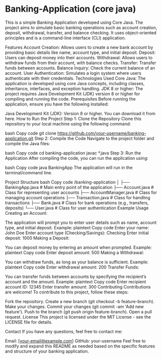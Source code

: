 # Banking-Application (core java)

This is a simple Banking Application developed using Core Java. The project aims to simulate basic banking operations such as account creation, deposit, withdrawal, transfer, and balance checking. It uses object-oriented principles and is a command-line interface (CLI) application.

Features
Account Creation: Allows users to create a new bank account by providing basic details like name, account type, and initial deposit.
Deposit: Users can deposit money into their accounts.
Withdrawal: Allows users to withdraw funds from their account, with balance checks.
Transfer: Transfer funds between accounts.
Balance Inquiry: Check the current balance of an account.
User Authentication: Simulates a login system where users authenticate with their credentials.
Technologies Used
Core Java: The application is developed using core Java concepts, including classes, inheritance, interfaces, and exception handling.
JDK 8 or higher: The project requires Java Development Kit (JDK) version 8 or higher for compiling and running the code.
Prerequisites
Before running the application, ensure you have the following installed:

Java Development Kit (JDK): Version 8 or higher. You can download it from here.
How to Run the Project
Step 1: Clone the Repository
Clone this repository to your local machine using the following command:

bash
Copy code
git clone https://github.com/your-username/banking-application.git
Step 2: Compile the Code
Navigate to the project folder and compile the Java files:

bash
Copy code
cd banking-application
javac *.java
Step 3: Run the Application
After compiling the code, you can run the application using:

bash
Copy code
java BankingApp
The application will run in the terminal/command line.

Project Structure
bash
Copy code
/banking-application
│
├── BankingApp.java          # Main entry point of the application
├── Account.java             # Class for representing user accounts
├── AccountManager.java      # Class for managing account operations
├── Transaction.java         # Class for handling transactions
├── Bank.java                # Class for bank operations (e.g., transfers, deposits)
└── User.java                # Class for user authentication
Example Usage
Creating an Account:

The application will prompt you to enter user details such as name, account type, and initial deposit.
Example:
plaintext
Copy code
Enter your name: John Doe
Enter account type (Checking/Savings): Checking
Enter initial deposit: 1000
Making a Deposit:

You can deposit money by entering an amount when prompted.
Example:
plaintext
Copy code
Enter deposit amount: 500
Making a Withdrawal:

You can withdraw funds, as long as your balance is sufficient.
Example:
plaintext
Copy code
Enter withdrawal amount: 200
Transfer Funds:

You can transfer funds between accounts by specifying the recipient’s account and the amount.
Example:
plaintext
Copy code
Enter recipient account ID: 12345
Enter transfer amount: 300
Contributing
Contributions are welcome! To contribute to this project, follow these steps:

Fork the repository.
Create a new branch (git checkout -b feature-branch).
Make your changes.
Commit your changes (git commit -am 'Add new feature').
Push to the branch (git push origin feature-branch).
Open a pull request.
License
This project is licensed under the MIT License - see the LICENSE file for details.

Contact
If you have any questions, feel free to contact me:

Email: [your-email@example.com]
GitHub: your-username
Feel free to modify and expand this README as needed based on the specific features and structure of your banking application.



